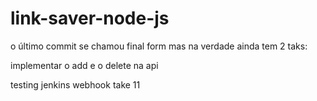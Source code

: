 # link-saver-node-js

o último commit se chamou final form mas na verdade ainda tem 2 taks:

implementar o add e o delete na api

testing jenkins webhook take 11
